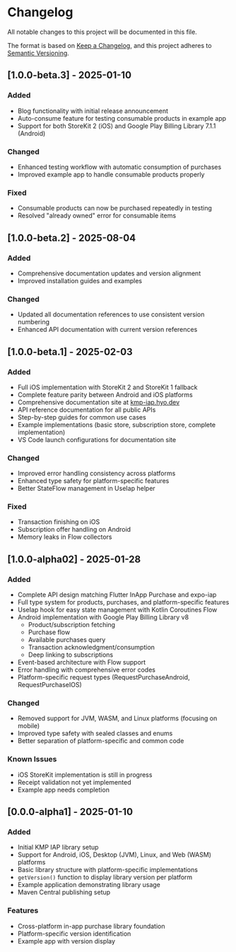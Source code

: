 # Changelog

All notable changes to this project will be documented in this file.

The format is based on [Keep a Changelog](https://keepachangelog.com/en/1.0.0/),
and this project adheres to [Semantic Versioning](https://semver.org/spec/v2.0.0.html).

## [1.0.0-beta.3] - 2025-01-10

### Added

- Blog functionality with initial release announcement
- Auto-consume feature for testing consumable products in example app
- Support for both StoreKit 2 (iOS) and Google Play Billing Library 7.1.1 (Android)

### Changed

- Enhanced testing workflow with automatic consumption of purchases
- Improved example app to handle consumable products properly

### Fixed

- Consumable products can now be purchased repeatedly in testing
- Resolved "already owned" error for consumable items

## [1.0.0-beta.2] - 2025-08-04

### Added

- Comprehensive documentation updates and version alignment
- Improved installation guides and examples

### Changed

- Updated all documentation references to use consistent version numbering
- Enhanced API documentation with current version references

## [1.0.0-beta.1] - 2025-02-03

### Added

- Full iOS implementation with StoreKit 2 and StoreKit 1 fallback
- Complete feature parity between Android and iOS platforms
- Comprehensive documentation site at [kmp-iap.hyo.dev](https://kmp-iap.hyo.dev)
- API reference documentation for all public APIs
- Step-by-step guides for common use cases
- Example implementations (basic store, subscription store, complete implementation)
- VS Code launch configurations for documentation site

### Changed

- Improved error handling consistency across platforms
- Enhanced type safety for platform-specific features
- Better StateFlow management in UseIap helper

### Fixed

- Transaction finishing on iOS
- Subscription offer handling on Android
- Memory leaks in Flow collectors

## [1.0.0-alpha02] - 2025-01-28

### Added

- Complete API design matching Flutter InApp Purchase and expo-iap
- Full type system for products, purchases, and platform-specific features
- UseIap hook for easy state management with Kotlin Coroutines Flow
- Android implementation with Google Play Billing Library v8
  - Product/subscription fetching
  - Purchase flow
  - Available purchases query
  - Transaction acknowledgment/consumption
  - Deep linking to subscriptions
- Event-based architecture with Flow support
- Error handling with comprehensive error codes
- Platform-specific request types (RequestPurchaseAndroid, RequestPurchaseIOS)

### Changed

- Removed support for JVM, WASM, and Linux platforms (focusing on mobile)
- Improved type safety with sealed classes and enums
- Better separation of platform-specific and common code

### Known Issues

- iOS StoreKit implementation is still in progress
- Receipt validation not yet implemented
- Example app needs completion

## [0.0.0-alpha1] - 2025-01-10

### Added

- Initial KMP IAP library setup
- Support for Android, iOS, Desktop (JVM), Linux, and Web (WASM) platforms
- Basic library structure with platform-specific implementations
- `getVersion()` function to display library version per platform
- Example application demonstrating library usage
- Maven Central publishing setup

### Features

- Cross-platform in-app purchase library foundation
- Platform-specific version identification
- Example app with version display
